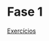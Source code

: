# Fase 1

[Exercícios](https://github.com/AriHenrique/Santander_Coders_Data_Science/blob/fase_1/Exercicios.ipynb)